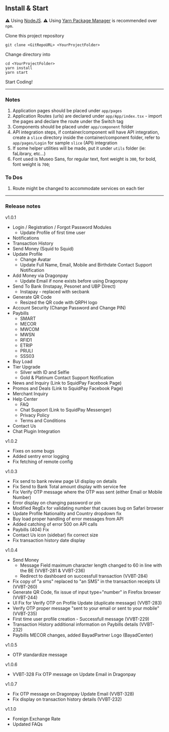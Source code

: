 ## Install & Start

⚠️ Using [NodeJS](https://nodejs.org/en/).
⚠️ Using [Yarn Package Manager](https://yarnpkg.com) is recommended over `npm`.

Clone this project repository

```shell
git clone <GitRepoURL> <YourProjectFolder>
```

Change directory into <YourProjectFolder>

```shell
cd <YourProjectFolder>
yarn install
yarn start
```

Start Coding!

---

### Notes

1. Application pages should be placed under `app/pages`
2. Application Routes (urls) are declared under `app/App/index.tsx` - import the pages and declare the route under the Switch tag
3. Components should be placed under `app/component` folder
4. API integration steps, if container/component will have API integration, create a `slice` directory inside the container/component folder, refer to `app/pages/Login` for sample `slice` (API) integration
5. If some helper utilities will be made, put it under `utils` folder (ie: faLibrary, etc...)
6. Font used is Museo Sans, for regular text, font weight is `300`, for bold, font weight is `700`;

### To Dos

1. Route might be changed to accommodate services on each tier

---

### Release notes

v1.0.1

- Login / Registration / Forgot Password Modules
  - Update Profile of first time user
- Notifications
- Transaction History
- Send Money (Squid to Squid)
- Update Profile
  - Change Avatar
  - Update Full Name, Email, Mobile and Birthdate Contact Support Notification
- Add Money via Dragonpay
  - Update Email if none exists before using Dragonpay
- Send To Bank (Instapay, Pesonet and UBP Direct)
  - Instapay - replaced with secbank
- Generate QR Code
  - Resized the QR code with QRPH logo
- Account Security (Change Password and Change PIN)
- Paybills
  - SMART
  - MECOR
  - MWCOM
  - MWSN
  - RFID1
  - ETRIP
  - PRULI
  - SSS03
- Buy Load
- Tier Upgrade
  - Silver with ID and Selfie
  - Gold & Platinum Contact Support Notification
- News and Inquiry (Link to SquidPay Facebook Page)
- Promos and Deals (Link to SquidPay Facebook Page)
- Merchant Inquiry
- Help Center
  - FAQ
  - Chat Support (Link to SquidPay Messenger)
  - Privacy Policy
  - Terms and Conditions
- Contact Us
- Chat Plugin Integration

v1.0.2

- Fixes on some bugs
- Added sentry error logging
- Fix fetching of remote config

v1.0.3

- Fix send to bank review page UI display on details
- Fix Send to Bank Total amount display with service fee
- Fix Verify OTP message where the OTP was sent (either Email or Mobile Number)
- Error display on changing password or pin
- Modified RegEx for validating number that causes bug on Safari browser
- Update Profile Nationality and Country dropdown fix
- Buy load proper handling of error messages from API
- Added catching of error 500 on API calls
- Paybills (404) Fix
- Contact Us icon (sidebar) fix correct size
- Fix transaction history date display

v1.0.4

- Send Money
  - Message Field maximum character length changed to 60 in line with the BE (VVBT-281 & VVBT-236)
  - Redirect to dashboard on successfull transaction (VVBT-284)
- Fix copy of "a sms" replaced to "an SMS" in the transaction receipts UI (VVBT-260)
- Generate QR Code, fix issue of input type="number" in Firefox browser (VVBT-244)
- UI Fix for Verify OTP on Profile Update (duplicate message) (VVBT-283)
- Verify OTP proper message "sent to your email or sent to your mobile" (VVBT-235)
- First time user profile creation - Successfull message (VVBT-229)
- Transaction History additional information on Paybills details (VVBT-232)
- Paybills MECOR changes, added BayadPartner Logo (BayadCenter)

v1.0.5

- OTP standardize message

v1.0.6

- VVBT-328 Fix OTP message on Update Email in Dragonpay

v1.0.7

- Fix OTP message on Dragonpay Update Email (VVBT-328)
- Fix display on transaction history details (VVBT-232)

v1.1.0

- Foreign Exchange Rate
- Updated FAQs
